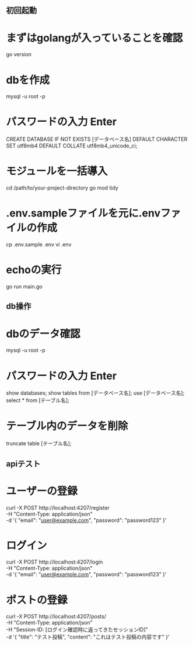 ## 初回起動

# まずはgolangが入っていることを確認
go version

# dbを作成
mysql -u root -p
# パスワードの入力 Enter
CREATE DATABASE IF NOT EXISTS [データベース名] DEFAULT CHARACTER SET utf8mb4 DEFAULT COLLATE utf8mb4_unicode_ci;


# モジュールを一括導入
cd /path/to/your-project-directory
go mod tidy

# .env.sampleファイルを元に.envファイルの作成
cp .env.sample .env
vi .env

# echoの実行
go run main.go

## db操作

# dbのデータ確認
mysql -u root -p
# パスワードの入力 Enter
show databases;
show tables from [データベース名];
use [データベース名];
select * from [テーブル名];

# テーブル内のデータを削除
truncate table [テーブル名];

## apiテスト
# ユーザーの登録
curl -X POST http://localhost:4207/register \
-H "Content-Type: application/json" \
-d '{
	"email": "user@example.com",
	"password": "password123"
}'

# ログイン
curl -X POST http://localhost:4207/login \
-H "Content-Type: application/json" \
-d '{
    "email": "user@example.com",
    "password": "password123"
}'

# ポストの登録
curl -X POST http://localhost:4207/posts/ \
-H "Content-Type: application/json" \
-H "Session-ID: [ログイン確認時に返ってきたセッションID]" \
-d '{
	"title": "テスト投稿",
	"content": "これはテスト投稿の内容です"
}'